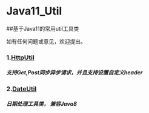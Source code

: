 # Java11_Util
##基于Java11的常用util工具类

如有任何问题或意见，欢迎提出。

### 1.[HttpUtil](https://github.com/cvzm/Java11_Util/tree/master/src/main/java/xyz/cvzm/util/http/HttpUtil.java)
##### 支持Get,Post同步异步请求，并且支持设置自定义header


### 2.[DateUtil](https://github.com/cvzm/Java11_Util/tree/master/src/main/java/xyz/cvzm/util/date/DateUtil.java)
##### 日期处理工具类， 兼容Java8
